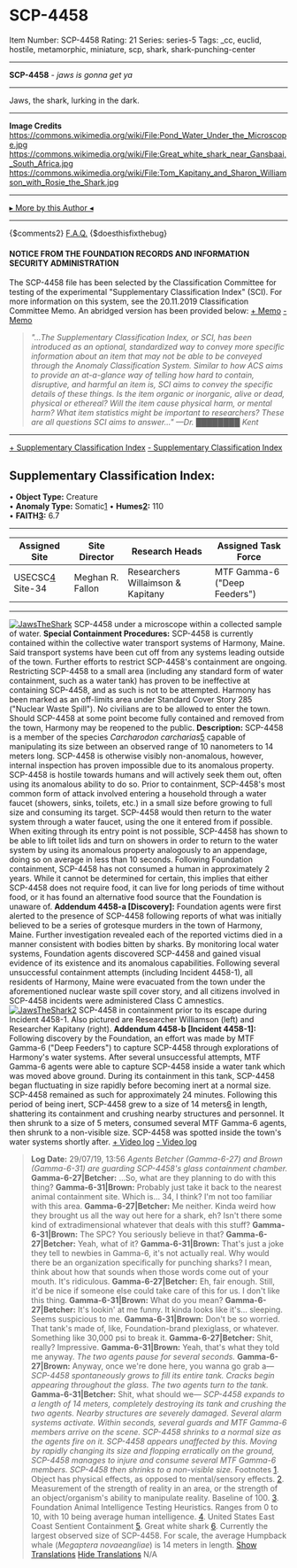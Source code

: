 # SCP-4458
Item Number: SCP-4458
Rating: 21
Series: series-5
Tags: _cc, euclid, hostile, metamorphic, miniature, scp, shark, shark-punching-center

---

**SCP-4458** \- _jaws is gonna get ya_
* * *
Jaws, the shark, lurking in the dark.
* * *
**Image Credits**
<https://commons.wikimedia.org/wiki/File:Pond_Water_Under_the_Microscope.jpg>  
<https://commons.wikimedia.org/wiki/File:Great_white_shark_near_Gansbaai,_South_Africa.jpg>  
<https://commons.wikimedia.org/wiki/File:Tom_Kapitany_and_Sharon_Williamson_with_Rosie_the_Shark.jpg>
* * *
[▸ More by this Author ◂](http://scp-sandbox-3.wikidot.com/omegafallon)
* * *
{$comments2}
[F.A.Q.](https://scp-wiki.wikidot.com/component:info-ayers)
{$doesthisfixthebug}
#### NOTICE FROM THE FOUNDATION RECORDS AND INFORMATION SECURITY ADMINISTRATION
The SCP-4458 file has been selected by the Classification Committee for testing of the experimental "Supplementary Classification Index" (SCI). For more information on this system, see the 20.11.2019 Classification Committee Memo. An abridged version has been provided below:
[\+ Memo](javascript:;)
[\- Memo](javascript:;)
> _"…The Supplementary Classification Index, or SCI, has been introduced as an optional, standardized way to convey more specific information about an item that may not be able to be conveyed through the Anomaly Classification System. Similar to how ACS aims to provide an at-a-glance way of telling how hard to contain, disruptive, and harmful an item is, SCI aims to convey the specific details of these things. Is the item organic or inorganic, alive or dead, physical or ethereal? Will the item cause physical harm, or mental harm? What item statistics might be important to researchers? These are all questions SCI aims to answer…"_
> _—Dr. ████████ Kent_
* * *
[\+ Supplementary Classification Index](javascript:;)
[\- Supplementary Classification Index](javascript:;)
## **Supplementary Classification Index:**
• **Object Type:** Creature  
• **Anomaly Type:** Somatic[1](javascript:;)
• **Humes[2](javascript:;):** 110  
• **FAITH[3](javascript:;):** 6.7
* * *
**Assigned Site** | **Site Director** | **Research Heads** | **Assigned Task Force**  
---|---|---|---  
USECSC[4](javascript:;) Site-34 | Meghan R. Fallon | Researchers Willaimson & Kapitany | MTF Gamma-6 ("Deep Feeders")  
* * *
[![JawsTheShark](https://scp-wiki.wdfiles.com/local--resized-images/scp-4458/JawsTheShark/medium.jpg)](https://scp-wiki.wdfiles.com/local--files/scp-4458/JawsTheShark)
SCP-4458 under a microscope within a collected sample of water.
**Special Containment Procedures:** SCP-4458 is currently contained within the collective water transport systems of Harmony, Maine. Said transport systems have been cut off from any systems leading outside of the town. Further efforts to restrict SCP-4458's containment are ongoing. Restricting SCP-4458 to a small area (including any standard form of water containment, such as a water tank) has proven to be ineffective at containing SCP-4458, and as such is not to be attempted.
Harmony has been marked as an off-limits area under Standard Cover Story 285 ("Nuclear Waste Spill"). No civilians are to be allowed to enter the town. Should SCP-4458 at some point become fully contained and removed from the town, Harmony may be reopened to the public.
**Description:** SCP-4458 is a member of the species _Carcharodon carcharias_[5](javascript:;) capable of manipulating its size between an observed range of 10 nanometers to 14 meters long. SCP-4458 is otherwise visibly non-anomalous, however, internal inspection has proven impossible due to its anomalous property.
SCP-4458 is hostile towards humans and will actively seek them out, often using its anomalous ability to do so. Prior to containment, SCP-4458's most common form of attack involved entering a household through a water faucet (showers, sinks, toilets, etc.) in a small size before growing to full size and consuming its target. SCP-4458 would then return to the water system through a water faucet, using the one it entered from if possible. When exiting through its entry point is not possible, SCP-4458 has shown to be able to lift toilet lids and turn on showers in order to return to the water system by using its anomalous property analogously to an appendage, doing so on average in less than 10 seconds.
Following Foundation containment, SCP-4458 has not consumed a human in approximately 2 years. While it cannot be determined for certain, this implies that either SCP-4458 does not require food, it can live for long periods of time without food, or it has found an alternative food source that the Foundation is unaware of.
**Addendum 4458-a [Discovery]:** Foundation agents were first alerted to the presence of SCP-4458 following reports of what was initially believed to be a series of grotesque murders in the town of Harmony, Maine. Further investigation revealed each of the reported victims died in a manner consistent with bodies bitten by sharks. By monitoring local water systems, Foundation agents discovered SCP-4458 and gained visual evidence of its existence and its anomalous capabilities.
Following several unsuccessful containment attempts (including Incident 4458-1), all residents of Harmony, Maine were evacuated from the town under the aforementioned nuclear waste spill cover story, and all citizens involved in SCP-4458 incidents were administered Class C amnestics.
[![JawsTheShark2](https://scp-wiki.wdfiles.com/local--resized-images/scp-4458/JawsTheShark2/medium.jpg)](https://scp-wiki.wdfiles.com/local--files/scp-4458/JawsTheShark2)
SCP-4458 in containment prior to its escape during Incident 4458-1. Also pictured are Researcher Williamson (left) and Researcher Kapitany (right).
**Addendum 4458-b [Incident 4458-1]:** Following discovery by the Foundation, an effort was made by MTF Gamma-6 ("Deep Feeders") to capture SCP-4458 through explorations of Harmony's water systems. After several unsuccessful attempts, MTF Gamma-6 agents were able to capture SCP-4458 inside a water tank which was moved above ground. During its containment in this tank, SCP-4458 began fluctuating in size rapidly before becoming inert at a normal size. SCP-4458 remained as such for approximately 24 minutes.
Following this period of being inert, SCP-4458 grew to a size of 14 meters[6](javascript:;) in length, shattering its containment and crushing nearby structures and personnel. It then shrunk to a size of 5 meters, consumed several MTF Gamma-6 agents, then shrunk to a non-visible size. SCP-4458 was spotted inside the town's water systems shortly after.
[\+ Video log](javascript:;)
[\- Video log](javascript:;)
> **Log Date:** 29/07/19, 13:56
> _Agents Betcher (Gamma-6-27) and Brown (Gamma-6-31) are guarding SCP-4458's glass containment chamber._
> **Gamma-6-27|Betcher:** …So, what are they planning to do with this thing?
> **Gamma-6-31|Brown:** Probably just take it back to the nearest animal containment site. Which is… 34, I think? I'm not too familiar with this area.
> **Gamma-6-27|Betcher:** Me neither. Kinda weird how they brought us all the way out here for a shark, eh? Isn't there some kind of extradimensional whatever that deals with this stuff?
> **Gamma-6-31|Brown:** The SPC? You seriously believe in that?
> **Gamma-6-27|Betcher:** Yeah, what of it?
> **Gamma-6-31|Brown:** That's just a joke they tell to newbies in Gamma-6, it's not actually real. Why would there be an organization specifically for punching sharks? I mean, think about how that sounds when those words come out of your mouth. It's ridiculous.
> **Gamma-6-27|Betcher:** Eh, fair enough. Still, it'd be nice if someone else could take care of this for us. I don't like this thing.
> **Gamma-6-31|Brown:** What do you mean?
> **Gamma-6-27|Betcher:** It's lookin' at me funny. It kinda looks like it's… sleeping. Seems suspicious to me.
> **Gamma-6-31|Brown:** Don't be so worried. That tank's made of, like, Foundation-brand plexiglass, or whatever. Something like 30,000 psi to break it.
> **Gamma-6-27|Betcher:** Shit, really? Impressive.
> **Gamma-6-31|Brown:** Yeah, that's what they told me anyway.
> _The two agents pause for several seconds._
> **Gamma-6-27|Brown:** Anyway, once we're done here, you wanna go grab a—
> _SCP-4458 spontaneously grows to fill its entire tank. Cracks begin appearing throughout the glass. The two agents turn to the tank._
> **Gamma-6-31|Betcher:** Shit, what should we—
> _SCP-4458 expands to a length of 14 meters, completely destroying its tank and crushing the two agents. Nearby structures are severely damaged. Several alarm systems activate._
> _Within seconds, several guards and MTF Gamma-6 members arrive on the scene. SCP-4458 shrinks to a normal size as the agents fire on it. SCP-4458 appears unaffected by this._
> _Moving by rapidly changing its size and flopping erratically on the ground, SCP-4458 manages to injure and consume several MTF Gamma-6 members. SCP-4458 then shrinks to a non-visible size._
Footnotes
[1](javascript:;). Object has physical effects, as opposed to mental/sensory effects.
[2](javascript:;). Measurement of the strength of reality in an area, or the strength of an object/organism's ability to manipulate reality. Baseline of 100.
[3](javascript:;). Foundation Animal Intelligence Testing Heuristics. Ranges from 0 to 10, with 10 being average human intelligence.
[4](javascript:;). United States East Coast Sentient Containment
[5](javascript:;). Great white shark
[6](javascript:;). Currently the largest observed size of SCP-4458. For scale, the average Humpback whale (_Megaptera novaeangliae_) is 14 meters in length.
[Show Translations](javascript:;)
[Hide Translations](javascript:;)
N/A